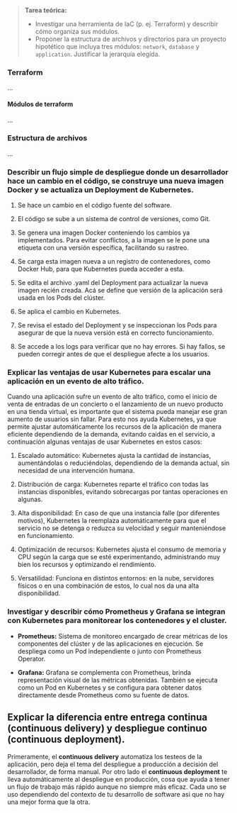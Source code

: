 > **Tarea teórica:**  
> - Investigar una herramienta de IaC (p. ej. Terraform) y describir cómo organiza sus módulos.  
> - Proponer la estructura de archivos y directorios para un proyecto hipotético que incluya tres módulos: `network`, `database` y `application`. Justificar la jerarquía elegida.
### Terraform
...
#### Módulos de terraform
...
### Estructura de archivos
...
### Describir un flujo simple de despliegue donde un desarrollador hace un cambio en el código, se construye una nueva imagen Docker y se actualiza un Deployment de Kubernetes.  

1. Se hace un cambio en el código fuente del software.

2. El código se sube a un sistema de control de versiones, como Git.

3. Se genera una imagen Docker conteniendo los cambios ya implementados. Para evitar conflictos, a la imagen se le pone una etiqueta con una versión específica, facilitando su rastreo.

4. Se carga esta imagen nueva a un registro de contenedores, como Docker Hub, para que Kubernetes pueda acceder a esta.

5. Se edita el archivo .yaml del Deployment para actualizar la nueva imagen recién creada. Acá se define que versión de la aplicación será usada en los Pods del clúster.

6. Se aplica el cambio en Kubernetes.

7. Se revisa el estado del Deployment y se inspeccionan los Pods para asegurar de que la nueva versión está en correcto funcionamiento.

8. Se accede a los logs para verificar que no hay errores. Si hay fallos, se pueden corregir antes de que el despliegue afecte a los usuarios.

### Explicar las ventajas de usar Kubernetes para escalar una aplicación en un evento de alto tráfico.

Cuando una aplicación sufre un evento de alto tráfico, como el inicio de venta de entradas de un concierto o el lanzamiento de un nuevo producto en una tienda virtual, es importante que el sistema pueda manejar ese gran aumento de usuarios sin fallar. Para esto nos ayuda Kubernetes, ya que permite ajustar automáticamente los recursos de la aplicación de manera eficiente dependiendo de la demanda, evitando caidas en el servicio, a continuación algunas ventajas de usar Kubernetes en estos casos:

1. Escalado automático: Kubernetes ajusta la cantidad de instancias, aumentándolas o reduciéndolas, dependiendo de la demanda actual, sin necesidad de una intervención humana.

2. Distribución de carga: Kubernetes reparte el tráfico con todas las instancias disponibles, evitando sobrecargas por tantas operaciones en algunas.

3. Alta disponibilidad: En caso de que una instancia falle (por diferentes motivos), Kubernetes la reemplaza automáticamente para que el servicio no se detenga o reduzca su velocidad y seguir manteniéndose en funcionamiento.

4. Optimización de recursos: Kubernetes ajusta el consumo de memoria y CPU según la carga que se esté experimentando, administrando muy bien los recursos y optimizando el rendimiento.

5. Versatilidad: Funciona en distintos entornos: en la nube, servidores físicos o en una combinación de estos, lo cual nos da una alta disponibilidad.

### Investigar y describir cómo Prometheus y Grafana se integran con Kubernetes para monitorear los contenedores y el cluster.

- **Prometheus:** Sistema de monitoreo encargado de crear métricas de los componentes del clúster y de las aplicaciones en ejecución. Se despliega como un Pod independiente o junto con Prometheus Operator.

- **Grafana:** Grafana se complementa con Prometheus, brinda representación visual de las métricas obtenidas. También se ejecuta como un Pod en Kubernetes y se configura para obtener datos directamente desde Prometheus como su fuente de datos.

## Explicar la diferencia entre entrega continua (continuous delivery) y despliegue continuo (continuous deployment).

Primeramente, el **continuous delivery** automatiza los testeos de la aplicación, pero deja el tema del despliegue a producción a decisión del desarrollador, de forma manual. Por otro lado el **continuous deployment**  te lleva automáticamente al despliegue en producción, cosa que ayuda a tener un flujo de trabajo más rápido aunque no siempre más eficaz. Cada uno se uso dependiendo del contexto de tu desarrollo de software asi que no hay una mejor forma que la otra.
